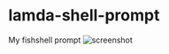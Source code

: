 # lamda-shell-prompt
My fishshell prompt
![screenshot](http://vps1.brigato.fr/corescripts/site/img/screenshot.png)
